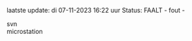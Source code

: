 laatste update: 
di 07-11-2023 16:22   uur 
Status: FAALT - fout - 
<div class="service R">svn</div><div class="service Y">microstation</div>